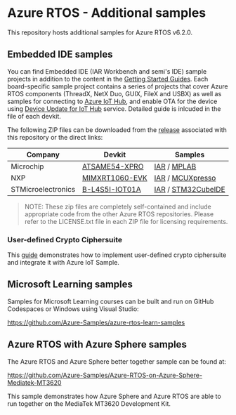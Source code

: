 # Azure RTOS - Additional samples

This repository hosts additional samples for Azure RTOS v6.2.0.

## Embedded IDE samples

You can find Embedded IDE (IAR Workbench and semi's IDE) sample projects in addition to the content in the [Getting Started Guides](https://github.com/azure-rtos/getting-started). Each board-specific sample project contains a series of projects that cover Azure RTOS components (ThreadX, NetX Duo, GUIX, FileX and USBX) as well as samples for connecting to [Azure IoT Hub](https://learn.microsoft.com/azure/iot-hub/), and enable OTA for the device using [Device Update for IoT Hub](https://learn.microsoft.com/azure/iot-hub-device-update/) service. Detailed guide is inlcuded in the file of each devkit.

The following ZIP files can be downloaded from the [release](https://github.com/azure-rtos/samples/releases) associated with this repository or the direct links:

|Company|Devkit|Samples|
|-|-|-|
| Microchip          | [ATSAME54-XPRO](https://www.microchip.com/en-us/development-tool/atsame54-xpro)               | [IAR](https://github.com/azure-rtos/samples/releases/download/v6.2_rel/Azure_RTOS_6.2_ATSAME54-XPRO_IAR_Samples_2021_11_30.zip) / [MPLAB](https://github.com/azure-rtos/samples/releases/download/v6.2_rel/Azure_RTOS_6.2_ATSAME54-XPRO_MPLab_Samples_2022_11_30.zip)                                                                                                                                                                                                                     |
| NXP                | [MIMXRT1060-EVK](https://www.nxp.com/design/development-boards/i-mx-evaluation-and-development-boards/i-mx-rt1060-evaluation-kit:MIMXRT1060-EVKB)              | [IAR](https://github.com/azure-rtos/samples/releases/download/v6.2_rel/Azure_RTOS_6.2_MIMXRT1060_IAR_Samples_2022_11_30.zip) / [MCUXpresso](https://github.com/azure-rtos/samples/releases/download/v6.2_rel/Azure_RTOS_6.2_MIMXRT1060_MCUXpresso_Samples_2022_11_30.zip)                                                                                                                                                                                                                 |                                                                                                                                                                                               |
| STMicroelectronics | [B-L4S5I-IOT01A](https://www.st.com/en/evaluation-tools/b-l4s5i-iot01a.html)              | [IAR](https://github.com/azure-rtos/samples/releases/download/v6.2_rel/Azure_RTOS_6.2_STM32L4+-DISCO_IAR_Samples_2022_11_30.zip) / [STM32CubeIDE](https://github.com/azure-rtos/samples/releases/download/v6.2_rel/Azure_RTOS_6.2_STM32L4+-DISCO_STM32CubeIDE_Samples_2022_11_30.zip)                                                                                                                                                                                                     |

> NOTE: These zip files are completely self-contained and include appropriate code from the other Azure RTOS repositories. Please refer to the LICENSE.txt file in each ZIP file for licensing requirements.

### User-defined Crypto Ciphersuite

This [guide](./user-defined-ciphersuite.md) demonstrates how to implement user-defined crypto ciphersuite and integrate it with Azure IoT Sample.

## Microsoft Learning samples

Samples for Microsoft Learning courses can be built and run on GitHub Codespaces or Windows using Visual Studio:

https://github.com/Azure-Samples/azure-rtos-learn-samples

## Azure RTOS with Azure Sphere samples

The Azure RTOS and Azure Sphere better together sample can be found at:

https://github.com/Azure-Samples/Azure-RTOS-on-Azure-Sphere-Mediatek-MT3620

This sample demonstrates how Azure Sphere and Azure RTOS are able to run together on the MediaTek MT3620 Development Kit.



